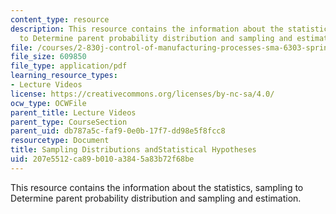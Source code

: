 ```yaml
---
content_type: resource
description: This resource contains the information about the statistics, sampling
  to Determine parent probability distribution and sampling and estimation.
file: /courses/2-830j-control-of-manufacturing-processes-sma-6303-spring-2008/207e5512ca89b010a3845a83b72f68be_lecture6.pdf
file_size: 609850
file_type: application/pdf
learning_resource_types:
- Lecture Videos
license: https://creativecommons.org/licenses/by-nc-sa/4.0/
ocw_type: OCWFile
parent_title: Lecture Videos
parent_type: CourseSection
parent_uid: db787a5c-faf9-0e0b-17f7-dd98e5f8fcc8
resourcetype: Document
title: Sampling Distributions andStatistical Hypotheses
uid: 207e5512-ca89-b010-a384-5a83b72f68be
---
```

This resource contains the information about the statistics, sampling to Determine parent probability distribution and sampling and estimation.